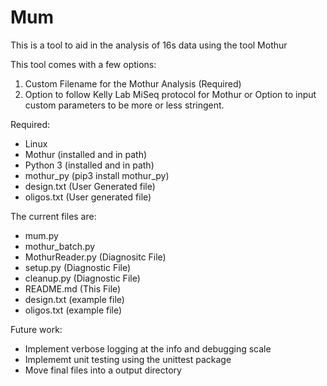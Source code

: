 # Mum
This is a tool to aid in the analysis of 16s data using the tool Mothur

This tool comes with a few options:
1. Custom Filename for the Mothur Analysis (Required)
2. Option to follow Kelly Lab MiSeq protocol for Mothur or Option to input custom parameters to be more or less stringent. 

Required:
* Linux
* Mothur (installed and in path)
* Python 3 (installed and in path)
* mothur_py (pip3 install mothur_py)
* design.txt (User Generated file)
* oligos.txt (User generated file)

The current files are:
* mum.py
* mothur_batch.py
* MothurReader.py (Diagnositc File) 
* setup.py (Diagnostic File)
* cleanup.py (Diagnostic File)
* README.md (This File)
* design.txt (example file)
* oligos.txt (example file)

Future work:
* Implement verbose logging at the info and debugging scale
* Implememt unit testing using the unittest package
* Move final files into a output directory 
